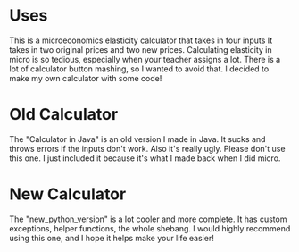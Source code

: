 # Uses

This is a microeconomics elasticity calculator that takes in four inputs
It takes in two original prices and two new prices.
Calculating elasticity in micro is so tedious, especially when your teacher assigns a lot.
There is a lot of calculator button mashing, so I wanted to avoid that.
I decided to make my own calculator with some code!

# Old Calculator
The "Calculator in Java" is an old version I made in Java. 
It sucks and throws errors if the inputs don't work. Also it's really ugly. 
Please don't use this one. 
I just included it because it's what I made back when I did micro.

# New Calculator
The "new_python_version" is a lot cooler and more complete. 
It has custom exceptions, helper functions, the whole shebang. 
I would highly recommend using this one, and I hope it helps make your life easier!

